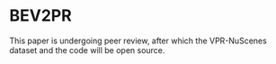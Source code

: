 # BEV2PR

This paper is undergoing peer review, after which the VPR-NuScenes dataset and the code will be open source.
